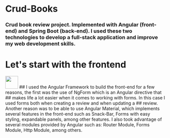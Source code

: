 # Crud-Books
### Crud book review project. Implemented with Angular (front-end) and Spring Boot (back-end). I used these two technologies to develop a full-stack application and improve my web development skills.

# Let's start with the frontend
<img src="https://cdn.jsdelivr.net/gh/devicons/devicon/icons/angularjs/angularjs-original.svg"  width="40" height="40" />
## I used the Angular Framework to build the front-end for a few reasons, the first was the use of NgForm which is an Angular directive that ## makes life a lot easier when it comes to working with forms. In this case I used forms both when creating a review and when updating a  ## review. Another reason was to be able to use Angular Material, which implements several features in the front-end such as Snack-Bar, Forms with easy styling, expandable panels, among other features. I also took advantage of several modules provided by Angular such as: Router Module, Forms Module, Http Module, among others.

